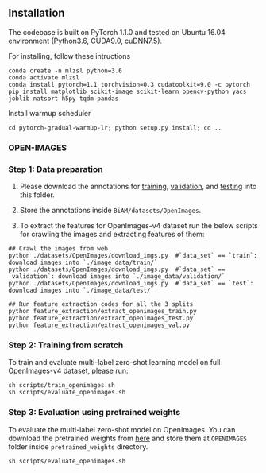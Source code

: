 ## Installation
The codebase is built on PyTorch 1.1.0 and tested on Ubuntu 16.04 environment (Python3.6, CUDA9.0, cuDNN7.5).

For installing, follow these intructions
 
```
conda create -n mlzsl python=3.6
conda activate mlzsl
conda install pytorch=1.1 torchvision=0.3 cudatoolkit=9.0 -c pytorch
pip install matplotlib scikit-image scikit-learn opencv-python yacs joblib natsort h5py tqdm pandas
```
Install warmup scheduler

```
cd pytorch-gradual-warmup-lr; python setup.py install; cd ..

```



### OPEN-IMAGES

### Step 1: Data preparation

1) Please download the annotations for [training](https://storage.googleapis.com/openimages/2018_04/train/train-annotations-human-imagelabels.csv), [validation]( https://storage.googleapis.com/openimages/2018_04/validation/validation-annotations-human-imagelabels.csv), and [testing](https://storage.googleapis.com/openimages/2018_04/test/test-annotations-human-imagelabels.csv) into this folder.

2) Store the annotations inside `BiAM/datasets/OpenImages`.

3) To extract the features for OpenImages-v4 dataset run the below scripts for crawling the images and extracting features of them:

```
## Crawl the images from web
python ./datasets/OpenImages/download_imgs.py  #`data_set` == `train`: download images into `./image_data/train/`
python ./datasets/OpenImages/download_imgs.py  #`data_set` == `validation`: download images into `./image_data/validation/`
python ./datasets/OpenImages/download_imgs.py  #`data_set` == `test`: download images into `./image_data/test/`

## Run feature extraction codes for all the 3 splits
python feature_extraction/extract_openimages_train.py
python feature_extraction/extract_openimages_test.py
python feature_extraction/extract_openimages_val.py

```

### Step 2: Training from scratch

To train and evaluate multi-label zero-shot learning model on full OpenImages-v4 dataset, please run:

```
sh scripts/train_openimages.sh
sh scripts/evaluate_openimages.sh

```

### Step 3: Evaluation using pretrained weights

To evaluate the multi-label zero-shot model on OpenImages. You can download the pretrained weights from [here](https://drive.google.com/drive/folders/1gW0rBofvVXiqfplQWGJLzao8v1bJ3Z8T?usp=sharing) and store them at `OPENIMAGES` folder inside `pretrained_weights` directory.

```
sh scripts/evaluate_openimages.sh
```


